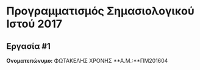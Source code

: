 # Προγραμματισμός Σημασιολογικού Ιστού 2017
## Εργασία #1

**Ονοματεπώνυμο:** ΦΩΤΑΚΕΛΗΣ ΧΡΟΝΗΣ
**Α.Μ.:**ΠΜ201604


